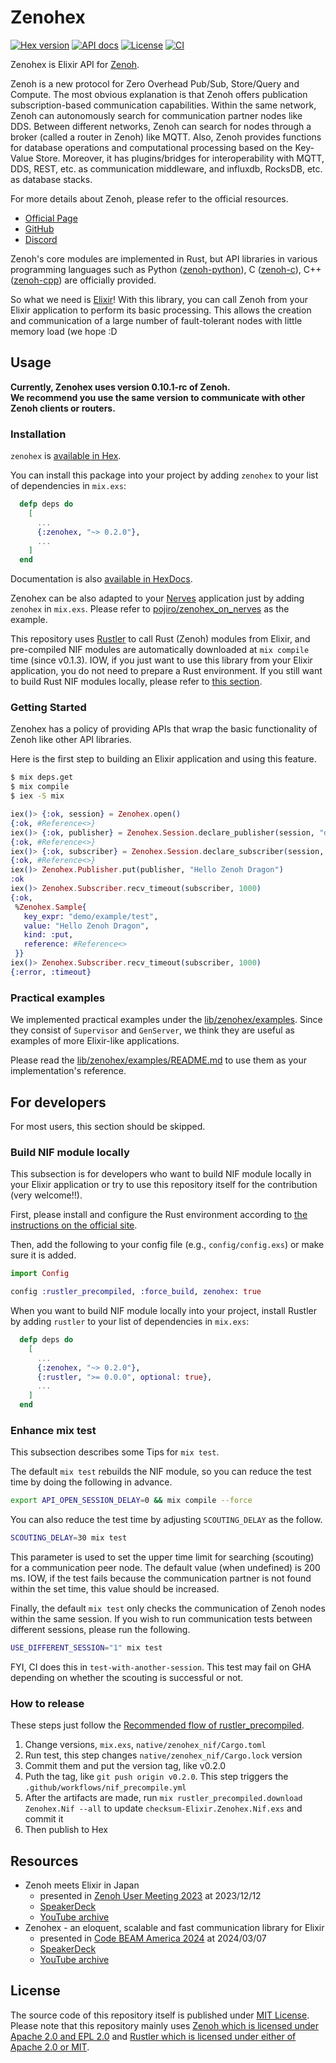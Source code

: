 # Zenohex

[![Hex version](https://img.shields.io/hexpm/v/zenohex.svg "Hex version")](https://hex.pm/packages/zenohex)
[![API docs](https://img.shields.io/hexpm/v/zenohex.svg?label=hexdocs "API docs")](https://hexdocs.pm/zenohex/)
[![License](https://img.shields.io/hexpm/l/zenohex.svg)](https://github.com/zenohex/zenohex/blob/main/LICENSE)
[![CI](https://github.com/b5g-ex/zenohex/actions/workflows/ci.yml/badge.svg)](https://github.com/b5g-ex/zenohex/actions/workflows/ci.yml)

Zenohex is Elixir API for [Zenoh](https://zenoh.io/).

Zenoh is a new protocol for Zero Overhead Pub/Sub, Store/Query and Compute.
The most obvious explanation is that Zenoh offers publication subscription-based communication capabilities.
Within the same network, Zenoh can autonomously search for communication partner nodes like DDS.
Between different networks, Zenoh can search for nodes through a broker (called a router in Zenoh) like MQTT.
Also, Zenoh provides functions for database operations and computational processing based on the Key-Value Store.
Moreover, it has plugins/bridges for interoperability with MQTT, DDS, REST, etc. as communication middleware, and influxdb, RocksDB, etc. as database stacks.

For more details about Zenoh, please refer to the official resources.

- [Official Page](https://zenoh.io/)
- [GitHub](https://github.com/eclipse-zenoh/zenoh)
- [Discord](https://discord.gg/vSDSpqnbkm)

Zenoh's core modules are implemented in Rust, but API libraries in various programming languages such as Python ([zenoh-python](https://github.com/eclipse-zenoh/zenoh-python)), C ([zenoh-c](https://github.com/eclipse-zenoh/zenoh-c)), C++ ([zenoh-cpp](https://github.com/eclipse-zenoh/zenoh-cpp)) are officially provided.

So what we need is [Elixir](https://elixir-lang.org/)!
With this library, you can call Zenoh from your Elixir application to perform its basic processing.
This allows the creation and communication of a large number of fault-tolerant nodes with little memory load (we hope :D

## Usage

**Currently, Zenohex uses version 0.10.1-rc of Zenoh.  
We recommend you use the same version to communicate with other Zenoh clients or routers.**

### Installation

`zenohex` is [available in Hex](https://hex.pm/packages/zenohex).

You can install this package into your project by adding `zenohex` to your list of dependencies in `mix.exs`:

```elixir
  defp deps do
    [
      ...
      {:zenohex, "~> 0.2.0"},
      ...
    ]
  end
```

Documentation is also [available in HexDocs](https://hexdocs.pm/zenohex).

Zenohex can be also adapted to your [Nerves](https://nerves-project.org/) application just by adding `zenohex` in `mix.exs`.
Please refer to [pojiro/zenohex_on_nerves](https://github.com/pojiro/zenohex_on_nerves) as the example.

This repository uses [Rustler](https://github.com/rusterlium/rustler) to call Rust (Zenoh) modules from Elixir, and pre-compiled NIF modules are automatically downloaded at `mix compile` time (since v0.1.3).
IOW, if you just want to use this library from your Elixir application, you do not need to prepare a Rust environment.
If you still want to build Rust NIF modules locally, please refer to [this section](#build-nif-module-locally).

### Getting Started

Zenohex has a policy of providing APIs that wrap the basic functionality of Zenoh like other API libraries.

Here is the first step to building an Elixir application and using this feature.

```sh
$ mix deps.get
$ mix compile
$ iex -S mix
```

```elixir
iex()> {:ok, session} = Zenohex.open()
{:ok, #Reference<>}
iex()> {:ok, publisher} = Zenohex.Session.declare_publisher(session, "demo/example/test")
{:ok, #Reference<>}
iex()> {:ok, subscriber} = Zenohex.Session.declare_subscriber(session, "demo/**")
{:ok, #Reference<>}
iex()> Zenohex.Publisher.put(publisher, "Hello Zenoh Dragon")
:ok
iex()> Zenohex.Subscriber.recv_timeout(subscriber, 1000)
{:ok,
 %Zenohex.Sample{
   key_expr: "demo/example/test",
   value: "Hello Zenoh Dragon",
   kind: :put,
   reference: #Reference<>
 }}
iex()> Zenohex.Subscriber.recv_timeout(subscriber, 1000)
{:error, :timeout}
```

### Practical examples

We implemented practical examples under the [lib/zenohex/examples](https://github.com/b5g-ex/zenohex/tree/main/lib/zenohex/examples).
Since they consist of `Supervisor` and `GenServer`, we think they are useful as examples of more Elixir-like applications.

Please read the [lib/zenohex/examples/README.md](https://github.com/b5g-ex/zenohex/tree/main/lib/zenohex/examples/README.md) to use them as your implementation's reference.

## For developers

For most users, this section should be skipped.

### Build NIF module locally

This subsection is for developers who want to build NIF module locally in your Elixir application or try to use this repository itself for the contribution (very welcome!!).

First, please install and configure the Rust environment according to [the instructions on the official site](https://www.rust-lang.org/tools/install).

Then, add the following to your config file (e.g., `config/config.exs`) or make sure it is added.

```elixir
import Config

config :rustler_precompiled, :force_build, zenohex: true
```

When you want to build NIF module locally into your project, install Rustler by adding `rustler` to your list of dependencies in `mix.exs`:

```elixir
  defp deps do
    [
      ...
      {:zenohex, "~> 0.2.0"},
      {:rustler, ">= 0.0.0", optional: true},
      ...
    ]
  end
```

### Enhance mix test

This subsection describes some Tips for `mix test`.

The default `mix test` rebuilds the NIF module, so you can reduce the test time by doing the following in advance.

```sh
export API_OPEN_SESSION_DELAY=0 && mix compile --force
```

You can also reduce the test time by adjusting `SCOUTING_DELAY` as the follow.

```sh
SCOUTING_DELAY=30 mix test
```

This parameter is used to set the upper time limit for searching (scouting) for a communication peer node.
The default value (when undefined) is 200 ms.
IOW, if the test fails because the communication partner is not found within the set time, this value should be increased.

Finally, the default `mix test` only checks the communication of Zenoh nodes within the same session.
If you wish to run communication tests between different sessions, please run the following.

```sh
USE_DIFFERENT_SESSION="1" mix test
```

FYI, CI does this in `test-with-another-session`.
This test may fail on GHA depending on whether the scouting is successful or not.

### How to release

These steps just follow the [Recommended flow of rustler_precompiled](https://hexdocs.pm/rustler_precompiled/precompilation_guide.html#recommended-flow).

1. Change versions, `mix.exs`, `native/zenohex_nif/Cargo.toml`
2. Run test, this step changes `native/zenohex_nif/Cargo.lock` version
3. Commit them and put the version tag, like v0.2.0
4. Puth the tag, like `git push origin v0.2.0`. This step triggers the `.github/workflows/nif_precompile.yml`
5. After the artifacts are made, run `mix rustler_precompiled.download Zenohex.Nif --all` to update `checksum-Elixir.Zenohex.Nif.exs` and commit it
6. Then publish to Hex

## Resources

- Zenoh meets Elixir in Japan
  - presented in [Zenoh User Meeting 2023](https://www.zettascale.tech/news/zenoh-user-meeting-2023/) at 2023/12/12
  - [SpeakerDeck](https://speakerdeck.com/takasehideki/zenoh-meets-elixir-in-japan)
  - [YouTube archive](https://www.youtube.com/watch?v=4TYn_l6rXIg)
- Zenohex - an eloquent, scalable and fast communication library for Elixir
  - presented in [Code BEAM America 2024](https://codebeamamerica.com/) at 2024/03/07
  - [SpeakerDeck](https://speakerdeck.com/takasehideki/zenohex-an-eloquent-scalable-and-fast-communication-library-for-elixir)
  - [YouTube archive](https://www.youtube.com/watch?v=9DIamjWqass)

## License

The source code of this repository itself is published under [MIT License](https://github.com/b5g-ex/zenohex/blob/main/LICENSE).  
Please note that this repository mainly uses [Zenoh which is licensed under Apache 2.0 and EPL 2.0](https://github.com/eclipse-zenoh/zenoh/blob/main/LICENSE) and [Rustler which is licensed under either of Apache 2.0 or MIT](https://github.com/rusterlium/rustler?tab=readme-ov-file#license).

